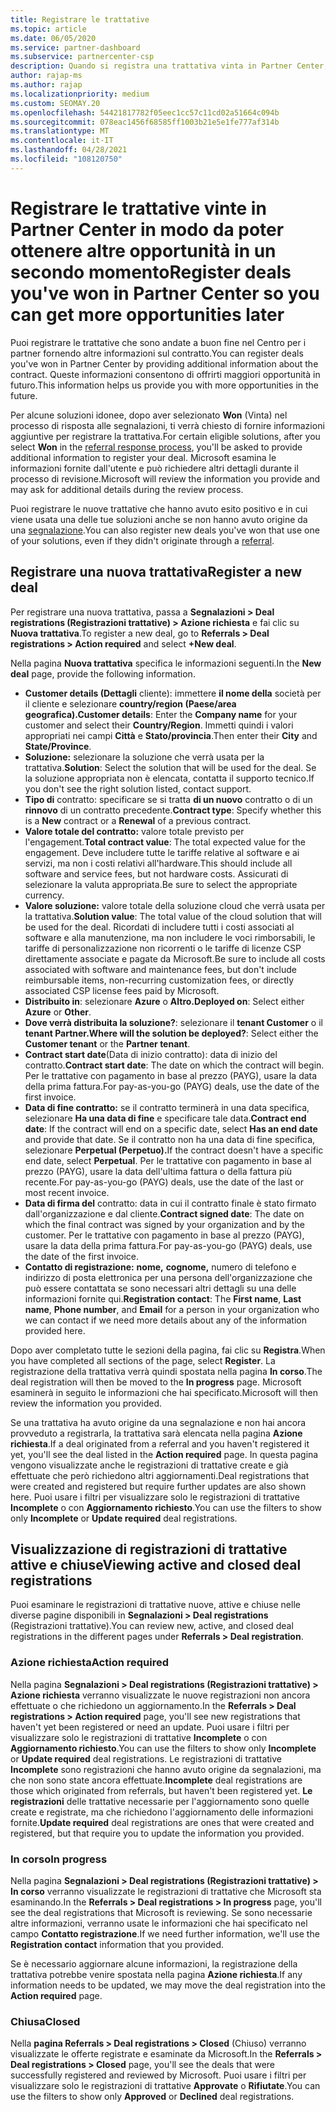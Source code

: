 ```yaml
---
title: Registrare le trattative
ms.topic: article
ms.date: 06/05/2020
ms.service: partner-dashboard
ms.subservice: partnercenter-csp
description: Quando si registra una trattativa vinta in Partner Center, Microsoft offre più opportunità in futuro.
author: rajap-ms
ms.author: rajap
ms.localizationpriority: medium
ms.custom: SEOMAY.20
ms.openlocfilehash: 54421817782f05eec1cc57c11cd02a51664c094b
ms.sourcegitcommit: 078eac1456f68585ff1003b21e5e1fe777af314b
ms.translationtype: MT
ms.contentlocale: it-IT
ms.lasthandoff: 04/28/2021
ms.locfileid: "108120750"
---
```

# <a name="register-deals-youve-won-in-partner-center-so-you-can-get-more-opportunities-later"></a><span data-ttu-id="ff56a-103">Registrare le trattative vinte in Partner Center in modo da poter ottenere altre opportunità in un secondo momento</span><span class="sxs-lookup"><span data-stu-id="ff56a-103">Register deals you've won in Partner Center so you can get more opportunities later</span></span>

<span data-ttu-id="ff56a-104">Puoi registrare le trattative che sono andate a buon fine nel Centro per i partner fornendo altre informazioni sul contratto.</span><span class="sxs-lookup"><span data-stu-id="ff56a-104">You can register deals you've won in Partner Center by providing additional information about the contract.</span></span> <span data-ttu-id="ff56a-105">Queste informazioni consentono di offrirti maggiori opportunità in futuro.</span><span class="sxs-lookup"><span data-stu-id="ff56a-105">This information helps us provide you with more opportunities in the future.</span></span>

<span data-ttu-id="ff56a-106">Per alcune soluzioni idonee, dopo aver selezionato **Won** (Vinta) nel processo di risposta alle segnalazioni, [](manage-leads.md)ti verrà chiesto di fornire informazioni aggiuntive per registrare la trattativa.</span><span class="sxs-lookup"><span data-stu-id="ff56a-106">For certain eligible solutions, after you select **Won** in the [referral response process](manage-leads.md), you'll be asked to provide additional information to register your deal.</span></span> <span data-ttu-id="ff56a-107">Microsoft esamina le informazioni fornite dall'utente e può richiedere altri dettagli durante il processo di revisione.</span><span class="sxs-lookup"><span data-stu-id="ff56a-107">Microsoft will review the information you provide and may ask for additional details during the review process.</span></span>

<span data-ttu-id="ff56a-108">Puoi registrare le nuove trattative che hanno avuto esito positivo e in cui viene usata una delle tue soluzioni anche se non hanno avuto origine da una [segnalazione](referrals.md).</span><span class="sxs-lookup"><span data-stu-id="ff56a-108">You can also register new deals you've won that use one of your solutions, even if they didn't originate through a [referral](referrals.md).</span></span> 

## <a name="register-a-new-deal"></a><span data-ttu-id="ff56a-109">Registrare una nuova trattativa</span><span class="sxs-lookup"><span data-stu-id="ff56a-109">Register a new deal</span></span>

<span data-ttu-id="ff56a-110">Per registrare una nuova trattativa, passa a **Segnalazioni > Deal registrations (Registrazioni trattative) > Azione richiesta** e fai clic su **Nuova trattativa**.</span><span class="sxs-lookup"><span data-stu-id="ff56a-110">To register a new deal, go to **Referrals > Deal registrations > Action required** and select **+New deal**.</span></span>

<span data-ttu-id="ff56a-111">Nella pagina **Nuova trattativa** specifica le informazioni seguenti.</span><span class="sxs-lookup"><span data-stu-id="ff56a-111">In the **New deal** page, provide the following information.</span></span>

- <span data-ttu-id="ff56a-112">**Customer details (Dettagli** cliente): immettere **il nome della** società per il cliente e selezionare **country/region (Paese/area geografica).**</span><span class="sxs-lookup"><span data-stu-id="ff56a-112">**Customer details**: Enter the **Company name** for your customer and select their **Country/Region**.</span></span> <span data-ttu-id="ff56a-113">Immetti quindi i valori appropriati nei campi **Città** e **Stato/provincia**.</span><span class="sxs-lookup"><span data-stu-id="ff56a-113">Then enter their **City** and **State/Province**.</span></span>
- <span data-ttu-id="ff56a-114">**Soluzione:** selezionare la soluzione che verrà usata per la trattativa.</span><span class="sxs-lookup"><span data-stu-id="ff56a-114">**Solution**: Select the solution that will be used for the deal.</span></span> <span data-ttu-id="ff56a-115">Se la soluzione appropriata non è elencata, contatta il supporto tecnico.</span><span class="sxs-lookup"><span data-stu-id="ff56a-115">If you don't see the right solution listed, contact support.</span></span>
- <span data-ttu-id="ff56a-116">**Tipo di** contratto: specificare se si tratta **di un nuovo** contratto o di un **rinnovo** di un contratto precedente.</span><span class="sxs-lookup"><span data-stu-id="ff56a-116">**Contract type**: Specify whether this is a **New** contract or a **Renewal** of a previous contract.</span></span>
- <span data-ttu-id="ff56a-117">**Valore totale del contratto:** valore totale previsto per l'engagement.</span><span class="sxs-lookup"><span data-stu-id="ff56a-117">**Total contract value**: The total expected value for the engagement.</span></span> <span data-ttu-id="ff56a-118">Deve includere tutte le tariffe relative al software e ai servizi, ma non i costi relativi all'hardware.</span><span class="sxs-lookup"><span data-stu-id="ff56a-118">This should include all software and service fees, but not hardware costs.</span></span> <span data-ttu-id="ff56a-119">Assicurati di selezionare la valuta appropriata.</span><span class="sxs-lookup"><span data-stu-id="ff56a-119">Be sure to select the appropriate currency.</span></span>
- <span data-ttu-id="ff56a-120">**Valore soluzione:** valore totale della soluzione cloud che verrà usata per la trattativa.</span><span class="sxs-lookup"><span data-stu-id="ff56a-120">**Solution value**: The total value of the cloud solution that will be used for the deal.</span></span> <span data-ttu-id="ff56a-121">Ricordati di includere tutti i costi associati al software e alla manutenzione, ma non includere le voci rimborsabili, le tariffe di personalizzazione non ricorrenti o le tariffe di licenze CSP direttamente associate e pagate da Microsoft.</span><span class="sxs-lookup"><span data-stu-id="ff56a-121">Be sure to include all costs associated with software and maintenance fees, but don't include reimbursable items, non-recurring customization fees, or directly associated CSP license fees paid by Microsoft.</span></span>
- <span data-ttu-id="ff56a-122">**Distribuito in**: selezionare **Azure** o **Altro.**</span><span class="sxs-lookup"><span data-stu-id="ff56a-122">**Deployed on**: Select either **Azure** or **Other**.</span></span>
- <span data-ttu-id="ff56a-123">**Dove verrà distribuita la soluzione?**: selezionare il **tenant Customer** o il **tenant Partner.**</span><span class="sxs-lookup"><span data-stu-id="ff56a-123">**Where will the solution be deployed?**: Select either the **Customer tenant** or the **Partner tenant**.</span></span>
- <span data-ttu-id="ff56a-124">**Contract start date**(Data di inizio contratto): data di inizio del contratto.</span><span class="sxs-lookup"><span data-stu-id="ff56a-124">**Contract start date**: The date on which the contract will begin.</span></span> <span data-ttu-id="ff56a-125">Per le trattative con pagamento in base al prezzo (PAYG), usare la data della prima fattura.</span><span class="sxs-lookup"><span data-stu-id="ff56a-125">For pay-as-you-go (PAYG) deals, use the date of the first invoice.</span></span>
- <span data-ttu-id="ff56a-126">**Data di fine contratto:** se il contratto terminerà in una data specifica, selezionare **Ha una data di fine** e specificare tale data.</span><span class="sxs-lookup"><span data-stu-id="ff56a-126">**Contract end date**: If the contract will end on a specific date, select **Has an end date** and provide that date.</span></span> <span data-ttu-id="ff56a-127">Se il contratto non ha una data di fine specifica, selezionare **Perpetual (Perpetuo).**</span><span class="sxs-lookup"><span data-stu-id="ff56a-127">If the contract doesn't have a specific end date, select **Perpetual**.</span></span> <span data-ttu-id="ff56a-128">Per le trattative con pagamento in base al prezzo (PAYG), usare la data dell'ultima fattura o della fattura più recente.</span><span class="sxs-lookup"><span data-stu-id="ff56a-128">For pay-as-you-go (PAYG) deals, use the date of the last or most recent invoice.</span></span>
- <span data-ttu-id="ff56a-129">**Data di firma del** contratto: data in cui il contratto finale è stato firmato dall'organizzazione e dal cliente.</span><span class="sxs-lookup"><span data-stu-id="ff56a-129">**Contract signed date**: The date on which the final contract was signed by your organization and by the customer.</span></span> <span data-ttu-id="ff56a-130">Per le trattative con pagamento in base al prezzo (PAYG), usare la data della prima fattura.</span><span class="sxs-lookup"><span data-stu-id="ff56a-130">For pay-as-you-go (PAYG) deals, use the date of the first invoice.</span></span>
- <span data-ttu-id="ff56a-131">**Contatto di registrazione:** **nome,**  **cognome,** numero  di telefono e indirizzo di posta elettronica per una persona dell'organizzazione che può essere contattata se sono necessari altri dettagli su una delle informazioni fornite qui.</span><span class="sxs-lookup"><span data-stu-id="ff56a-131">**Registration contact**: The **First name**, **Last name**, **Phone number**, and **Email** for a person in your organization who we can contact if we need more details about any of the information provided here.</span></span>

<span data-ttu-id="ff56a-132">Dopo aver completato tutte le sezioni della pagina, fai clic su **Registra**.</span><span class="sxs-lookup"><span data-stu-id="ff56a-132">When you have completed all sections of the page, select **Register**.</span></span> <span data-ttu-id="ff56a-133">La registrazione della trattativa verrà quindi spostata nella pagina **In corso**.</span><span class="sxs-lookup"><span data-stu-id="ff56a-133">The deal registration will then be moved to the **In progress** page.</span></span> <span data-ttu-id="ff56a-134">Microsoft esaminerà in seguito le informazioni che hai specificato.</span><span class="sxs-lookup"><span data-stu-id="ff56a-134">Microsoft will then review the information you provided.</span></span>

<span data-ttu-id="ff56a-135">Se una trattativa ha avuto origine da una segnalazione e non hai ancora provveduto a registrarla, la trattativa sarà elencata nella pagina **Azione richiesta**.</span><span class="sxs-lookup"><span data-stu-id="ff56a-135">If a deal originated from a referral and you haven't registered it yet, you'll see the deal listed in the **Action required** page.</span></span> <span data-ttu-id="ff56a-136">In questa pagina vengono visualizzate anche le registrazioni di trattative create e già effettuate che però richiedono altri aggiornamenti.</span><span class="sxs-lookup"><span data-stu-id="ff56a-136">Deal registrations that were created and registered but require further updates are also shown here.</span></span> <span data-ttu-id="ff56a-137">Puoi usare i filtri per visualizzare solo le registrazioni di trattative **Incomplete** o con **Aggiornamento richiesto**.</span><span class="sxs-lookup"><span data-stu-id="ff56a-137">You can use the filters to show only **Incomplete** or **Update required** deal registrations.</span></span>

## <a name="viewing-active-and-closed-deal-registrations"></a><span data-ttu-id="ff56a-138">Visualizzazione di registrazioni di trattative attive e chiuse</span><span class="sxs-lookup"><span data-stu-id="ff56a-138">Viewing active and closed deal registrations</span></span>

<span data-ttu-id="ff56a-139">Puoi esaminare le registrazioni di trattative nuove, attive e chiuse nelle diverse pagine disponibili in **Segnalazioni > Deal registrations** (Registrazioni trattative).</span><span class="sxs-lookup"><span data-stu-id="ff56a-139">You can review new, active, and closed deal registrations in the different pages under **Referrals > Deal registration**.</span></span>

### <a name="action-required"></a><span data-ttu-id="ff56a-140">Azione richiesta</span><span class="sxs-lookup"><span data-stu-id="ff56a-140">Action required</span></span>

<span data-ttu-id="ff56a-141">Nella pagina **Segnalazioni > Deal registrations (Registrazioni trattative) > Azione richiesta** verranno visualizzate le nuove registrazioni non ancora effettuate o che richiedono un aggiornamento.</span><span class="sxs-lookup"><span data-stu-id="ff56a-141">In the **Referrals > Deal registrations > Action required** page, you'll see new registrations that haven't yet been registered or need an update.</span></span> <span data-ttu-id="ff56a-142">Puoi usare i filtri per visualizzare solo le registrazioni di trattative **Incomplete** o con **Aggiornamento richiesto**.</span><span class="sxs-lookup"><span data-stu-id="ff56a-142">You can use the filters to show only **Incomplete** or **Update required** deal registrations.</span></span> <span data-ttu-id="ff56a-143">Le registrazioni di trattative **Incomplete** sono registrazioni che hanno avuto origine da segnalazioni, ma che non sono state ancora effettuate.</span><span class="sxs-lookup"><span data-stu-id="ff56a-143">**Incomplete** deal registrations are those which originated from referrals, but haven't been registered yet.</span></span> <span data-ttu-id="ff56a-144">**Le registrazioni** delle trattative necessarie per l'aggiornamento sono quelle create e registrate, ma che richiedono l'aggiornamento delle informazioni fornite.</span><span class="sxs-lookup"><span data-stu-id="ff56a-144">**Update required** deal registrations are ones that were created and registered, but that require you to update the information you provided.</span></span>

### <a name="in-progress"></a><span data-ttu-id="ff56a-145">In corso</span><span class="sxs-lookup"><span data-stu-id="ff56a-145">In progress</span></span>

<span data-ttu-id="ff56a-146">Nella pagina **Segnalazioni > Deal registrations (Registrazioni trattative) > In corso** verranno visualizzate le registrazioni di trattative che Microsoft sta esaminando.</span><span class="sxs-lookup"><span data-stu-id="ff56a-146">In the **Referrals > Deal registrations > In progress** page, you'll see the deal registrations that Microsoft is reviewing.</span></span> <span data-ttu-id="ff56a-147">Se sono necessarie altre informazioni, verranno usate le informazioni che hai specificato nel campo **Contatto registrazione**.</span><span class="sxs-lookup"><span data-stu-id="ff56a-147">If we need further information, we'll use the **Registration contact** information that you provided.</span></span>

<span data-ttu-id="ff56a-148">Se è necessario aggiornare alcune informazioni, la registrazione della trattativa potrebbe venire spostata nella pagina **Azione richiesta**.</span><span class="sxs-lookup"><span data-stu-id="ff56a-148">If any information needs to be updated, we may move the deal registration into the **Action required** page.</span></span>

### <a name="closed"></a><span data-ttu-id="ff56a-149">Chiusa</span><span class="sxs-lookup"><span data-stu-id="ff56a-149">Closed</span></span>

<span data-ttu-id="ff56a-150">Nella **pagina Referrals > Deal registrations > Closed** (Chiuso) verranno visualizzate le offerte registrate e esaminate da Microsoft.</span><span class="sxs-lookup"><span data-stu-id="ff56a-150">In the **Referrals > Deal registrations > Closed** page, you'll see the deals that were successfully registered and reviewed by Microsoft.</span></span> <span data-ttu-id="ff56a-151">Puoi usare i filtri per visualizzare solo le registrazioni di trattative **Approvate** o **Rifiutate**.</span><span class="sxs-lookup"><span data-stu-id="ff56a-151">You can use the filters to show only **Approved** or **Declined** deal registrations.</span></span>
